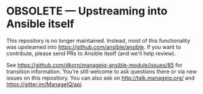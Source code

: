 # OBSOLETE — Upstreaming into Ansible itself

This repository is no longer maintained.
Instead, most of this functionality was upsteamed into <https://github.com/ansible/ansible>.
If you want to contribute, please send PRs to Ansible itself (and we'll help review).

See https://github.com/dkorn/manageiq-ansible-module/issues/85 for transition information.
You're still welcome to ask questions there or via new issues on this repository.
You can also ask on http://talk.manageiq.org/ and https://gitter.im/ManageIQ/api.

